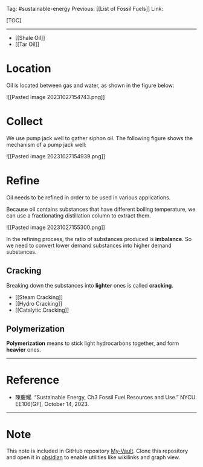 Tag: #sustainable-energy 
Previous: [[List of Fossil Fuels]]
Link: 

[TOC]

---

- [[Shale Oil]]
- [[Tar Oil]]

# Location

Oil is located between gas and water, as shown in the figure below:

![[Pasted image 20231027154743.png]]

# Collect

We use pump jack well to gather siphon oil. The following figure shows the mechanism of a pump jack well:

![[Pasted image 20231027154939.png]]

# Refine

Oil needs to be refined in order to be used in various applications.

Because oil contains substances that have different boiling temperature, we can use a fractionating distillation column to extract them.

![[Pasted image 20231027155300.png]]

In the refining process, the ratio of substances produced is **imbalance**. So we need to convert lower demand substances into higher demand substances.

## Cracking

Breaking down the substances into **lighter** ones is called **cracking**.

- [[Steam Cracking]]
- [[Hydro Cracking]]
- [[Catalytic Cracking]]

## Polymerization

**Polymerization** means to stick light hydrocarbons together, and form **heavier** ones.

---

# Reference

- 陳慶耀. “Sustainable Energy, Ch3 Fossil Fuel Resources and Use.” NYCU EE106[GF], October 14, 2023.

---

# Note

This note is included in GitHub repository [My-Vault](https://github.com/LittleD3092/My-Vault.git). Clone this repository and open it in [obsidian](https://obsidian.md/) to enable utilities like wikilinks and graph view.